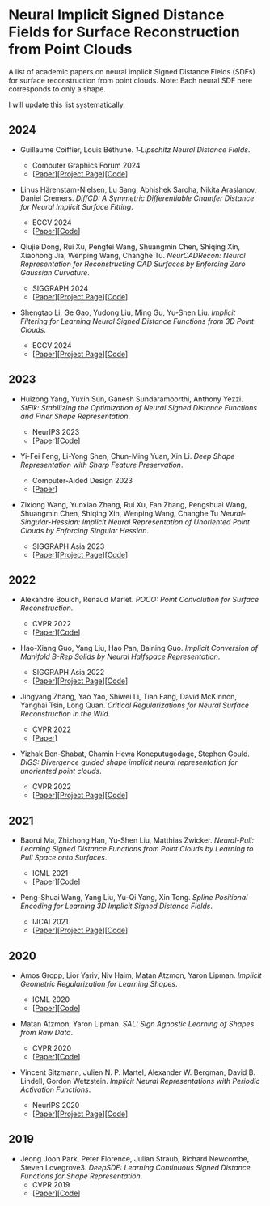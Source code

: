 # Neural Implicit Signed Distance Fields for Surface Reconstruction from Point Clouds

A list of academic papers on neural implicit Signed Distance Fields (SDFs) for surface reconstruction from point clouds. Note: Each neural SDF here corresponds to only a shape.

I will update this list systematically.

## 2024

- Guillaume Coiffier, Louis Béthune. *1‐Lipschitz Neural Distance Fields*.
  - Computer Graphics Forum 2024
  - [[Paper](https://arxiv.org/abs/2407.09505)][[Project Page](https://gcoiffier.github.io/publications/onelipsdf/)][[Code](https://github.com/GCoiffier/1-Lipschitz-Neural-Distance-Fields)]

- Linus Härenstam-Nielsen, Lu Sang, Abhishek Saroha, Nikita Araslanov, Daniel Cremers. *DiffCD: A Symmetric Differentiable Chamfer Distance for Neural Implicit Surface Fitting*.
  - ECCV 2024
  - [[Paper](https://arxiv.org/abs/2407.17058)][[Code](https://github.com/linusnie/diffcd)]

- Qiujie Dong, Rui Xu, Pengfei Wang, Shuangmin Chen, Shiqing Xin, Xiaohong Jia, Wenping Wang, Changhe Tu. *NeurCADRecon: Neural Representation for Reconstructing CAD Surfaces by Enforcing Zero Gaussian Curvature*.
  - SIGGRAPH 2024
  - [[Paper](https://dl.acm.org/doi/10.1145/3658171)][[Project Page](https://qiujiedong.github.io/publications/NeurCADRecon/)][[Code](https://github.com/QiujieDong/NeurCADRecon)]

- Shengtao Li, Ge Gao, Yudong Liu, Ming Gu, Yu-Shen Liu. *Implicit Filtering for Learning Neural Signed Distance Functions from 3D Point Clouds*.
  - ECCV 2024
  - [[Paper](https://arxiv.org/abs/2407.13342)][[Project Page](https://list17.github.io/ImplicitFilter)][[Code](https://github.com/list17/ImplicitFiltering)]


## 2023

- Huizong Yang, Yuxin Sun, Ganesh Sundaramoorthi, Anthony Yezzi. *StEik: Stabilizing the Optimization of Neural Signed Distance Functions and Finer Shape Representation*.
  - NeurIPS 2023
  - [[Paper](https://proceedings.neurips.cc/paper_files/paper/2023/file/2d6336c1c2987e9d1d9894edd593478d-Paper-Conference.pdf)][[Code](https://github.com/sunyx523/StEik)]

- Yi-Fei Feng, Li-Yong Shen, Chun-Ming Yuan, Xin Li. *Deep Shape Representation with Sharp Feature Preservation*.
  -  Computer-Aided Design 2023
  -  [[Paper](https://www.sciencedirect.com/science/article/pii/S0010448522002019)]

- Zixiong Wang, Yunxiao Zhang, Rui Xu, Fan Zhang, Pengshuai Wang, Shuangmin Chen, Shiqing Xin, Wenping Wang, Changhe Tu *Neural-Singular-Hessian: Implicit Neural Representation of Unoriented Point Clouds by Enforcing Singular Hessian*.
  - SIGGRAPH Asia 2023
  - [[Paper](https://arxiv.org/abs/2309.01793)][[Project Page](https://bearprin.com/publications/neural-singular-hessian23wang/)][[Code](https://github.com/bearprin/Neural-Singular-Hessian?tab=readme-ov-file)]
  
## 2022

- Alexandre Boulch, Renaud Marlet. *POCO: Point Convolution for Surface Reconstruction*.
  - CVPR 2022
  - [[Paper](https://openaccess.thecvf.com/content/CVPR2022/html/Boulch_POCO_Point_Convolution_for_Surface_Reconstruction_CVPR_2022_paper.html)][[Code](https://github.com/valeoai/POCO?tab=readme-ov-file)]

- Hao-Xiang Guo, Yang Liu, Hao Pan, Baining Guo. *Implicit Conversion of Manifold B-Rep Solids by Neural Halfspace Representation*.
  - SIGGRAPH Asia 2022
  - [[Paper](https://arxiv.org/abs/2209.10191)][[Project Page](https://guohaoxiang.github.io/projects/nhrep.html)][[Code](https://github.com/guohaoxiang/NH-Rep)]

- Jingyang Zhang, Yao Yao, Shiwei Li, Tian Fang, David McKinnon, Yanghai Tsin, Long Quan. *Critical Regularizations for Neural Surface Reconstruction in the Wild*.
  - CVPR 2022
  - [[Paper](https://openaccess.thecvf.com/content/CVPR2022/papers/Zhang_Critical_Regularizations_for_Neural_Surface_Reconstruction_in_the_Wild_CVPR_2022_paper.pdf)]

- Yizhak Ben-Shabat, Chamin Hewa Koneputugodage, Stephen Gould. *DiGS: Divergence guided shape implicit neural representation for unoriented point clouds*.
  - CVPR 2022
  - [[Paper](https://openaccess.thecvf.com/content/CVPR2022/papers/Ben-Shabat_DiGS_Divergence_Guided_Shape_Implicit_Neural_Representation_for_Unoriented_Point_CVPR_2022_paper.pdf)][[Project Page](https://chumbyte.github.io/DiGS-Site/)][[Code](https://github.com/Chumbyte/DiGS?tab=readme-ov-file)]

## 2021

- Baorui Ma, Zhizhong Han, Yu-Shen Liu, Matthias Zwicker. *Neural-Pull: Learning Signed Distance Functions from Point Clouds by Learning to Pull Space onto Surfaces*.
  - ICML 2021
  - [[Paper](https://arxiv.org/abs/2011.13495)][[Code](https://github.com/mabaorui/NeuralPull?tab=readme-ov-file)]

- Peng-Shuai Wang, Yang Liu, Yu-Qi Yang, Xin Tong. *Spline Positional Encoding for Learning 3D Implicit Signed Distance Fields*.
  - IJCAI 2021
  - [[Paper](https://arxiv.org/abs/2106.01553)][[Project Page](https://wang-ps.github.io/spe)][[Code](https://github.com/microsoft/SplinePosEnc?tab=readme-ov-file)]

## 2020

- Amos Gropp, Lior Yariv, Niv Haim, Matan Atzmon, Yaron Lipman. *Implicit Geometric Regularization for Learning Shapes*.
  - ICML 2020
  - [[Paper](https://arxiv.org/abs/2002.10099)][[Code](https://github.com/amosgropp/IGR?tab=readme-ov-file)]

- Matan Atzmon, Yaron Lipman. *SAL: Sign Agnostic Learning of Shapes from Raw Data*.
  - CVPR 2020
  - [[Paper](https://arxiv.org/abs/1911.10414)][[Code](https://github.com/matanatz/SAL)]

- Vincent Sitzmann, Julien N. P. Martel, Alexander W. Bergman, David B. Lindell, Gordon Wetzstein. *Implicit Neural Representations with Periodic Activation Functions*.
  - NeurIPS 2020
  - [[Paper](https://arxiv.org/abs/2006.09661)][[Project Page](https://www.vincentsitzmann.com/siren/)][[Code](https://github.com/vsitzmann/siren?tab=readme-ov-file)]

## 2019
- Jeong Joon Park, Peter Florence, Julian Straub, Richard Newcombe, Steven Lovegrove3. *DeepSDF: Learning Continuous Signed Distance Functions for Shape Representation*.
  - CVPR 2019
  - [[Paper](https://openaccess.thecvf.com/content_CVPR_2019/html/Park_DeepSDF_Learning_Continuous_Signed_Distance_Functions_for_Shape_Representation_CVPR_2019_paper.html)][[Code](https://github.com/facebookresearch/DeepSDF?tab=readme-ov-file)]

